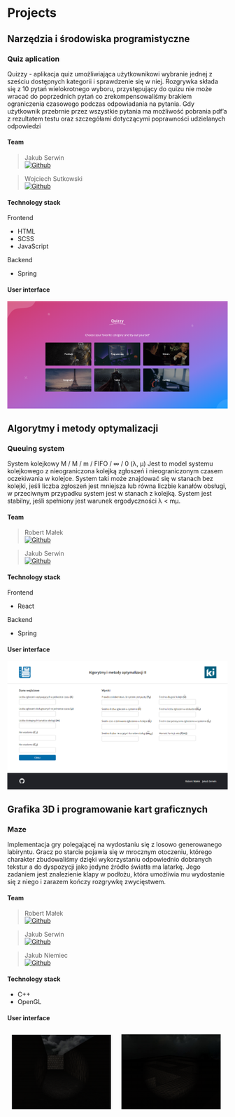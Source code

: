 # Projects

## Narzędzia i środowiska programistyczne

### Quiz aplication

Quizzy - aplikacja quiz umożliwiająca użytkownikowi wybranie jednej z sześciu dostępnych kategorii i sprawdzenie się w niej. Rozgrywka składa się z 10 pytań wielokrotnego wyboru, przystępujący
do quizu nie może wracać do poprzednich pytań co zrekompensowaliśmy brakiem ograniczenia czasowego podczas odpowiadania na pytania. Gdy użytkownik przebrnie przez wszystkie pytania ma
możliwość pobrania pdf’a z rezultatem testu oraz szczegółami dotyczącymi poprawności udzielanych
odpowiedzi

#### Team

> Jakub Serwin<br /> [![Github](https://img.shields.io/badge/-Github-000?style=flat&logo=Github&logoColor=white)](https://github.com/jakubserwin)

> Wojciech Sutkowski<br /> [![Github](https://img.shields.io/badge/-Github-000?style=flat&logo=Github&logoColor=white)](https://github.com/WojciechSutkowski)

#### Technology stack

Frontend

- HTML
- SCSS
- JavaScript

Backend

- Spring

#### User interface

![NISP UI](/Projects/images/nisp-quiz.png)

## Algorytmy i metody optymalizacji

### Queuing system

System kolejkowy M / M / m / FIFO / ∞ / 0 (λ, μ)
Jest to model systemu kolejkowego z nieograniczona kolejką zgłoszeń i nieograniczonym czasem
oczekiwania w kolejce. System taki może znajdować się w stanach bez kolejki, jeśli liczba zgłoszeń
jest mniejsza lub równa liczbie kanałów obsługi, w przeciwnym przypadku system jest w stanach z
kolejką. System jest stabilny, jeśli spełniony jest warunek ergodyczności λ < mμ.

#### Team

> Robert Małek<br /> [![Github](https://img.shields.io/badge/-Github-000?style=flat&logo=Github&logoColor=white)](https://github.com/Robert-Mal)

> Jakub Serwin<br /> [![Github](https://img.shields.io/badge/-Github-000?style=flat&logo=Github&logoColor=white)](https://github.com/jakubserwin)

#### Technology stack

Frontend

- React

Backend

- Spring

#### User interface

![Queuing system](/Projects/images/qs.png)

## Grafika 3D i programowanie kart graficznych

### Maze

Implementacja gry polegającej na wydostaniu się z losowo generowanego
labiryntu. Gracz po starcie pojawia się w mrocznym otoczeniu, którego charakter
zbudowaliśmy dzięki wykorzystaniu odpowiednio dobranych tekstur a do
dyspozycji jako jedyne źródło światła ma latarkę. Jego zadaniem jest znalezienie
klapy w podłożu, która umożliwia mu wydostanie się z niego i zarazem kończy
rozgrywkę zwycięstwem.

#### Team

> Robert Małek<br /> [![Github](https://img.shields.io/badge/-Github-000?style=flat&logo=Github&logoColor=white)](https://github.com/Robert-Mal)

> Jakub Serwin<br /> [![Github](https://img.shields.io/badge/-Github-000?style=flat&logo=Github&logoColor=white)](https://github.com/jakubserwin)

> Jakub Niemiec<br /> [![Github](https://img.shields.io/badge/-Github-000?style=flat&logo=Github&logoColor=white)]()

#### Technology stack

- C++
- OpenGL

#### User interface

<img src="/Projects/images/maze-1.png"
width="45%" hspace="10" vspace="10">
<img src="/Projects/images/maze-2.png"
width="45%" hspace="10" vspace="10">
